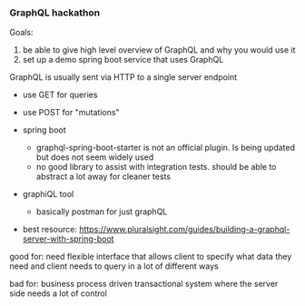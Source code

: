 ### GraphQL hackathon

Goals:
  1. be able to give high level overview of GraphQL and why you would use it
  1. set up a demo spring boot service that uses GraphQL

GraphQL is usually sent via HTTP to a single server endpoint
  - use GET for queries
  - use POST for "mutations"


- spring boot
  - graphql-spring-boot-starter is not an official plugin. Is being updated but does not seem 
    widely used
  - no good library to assist with integration tests. should be able to abstract a lot away for
    cleaner tests
    
    
- graphiQL tool
  - basically postman for just graphQL
  
  
  
  
- best resource: https://www.pluralsight.com/guides/building-a-graphql-server-with-spring-boot

good for: need flexible interface that allows client to specify what data they need and client needs
to query in a lot of different ways

bad for: business process driven transactional system where the server side needs a lot of control
